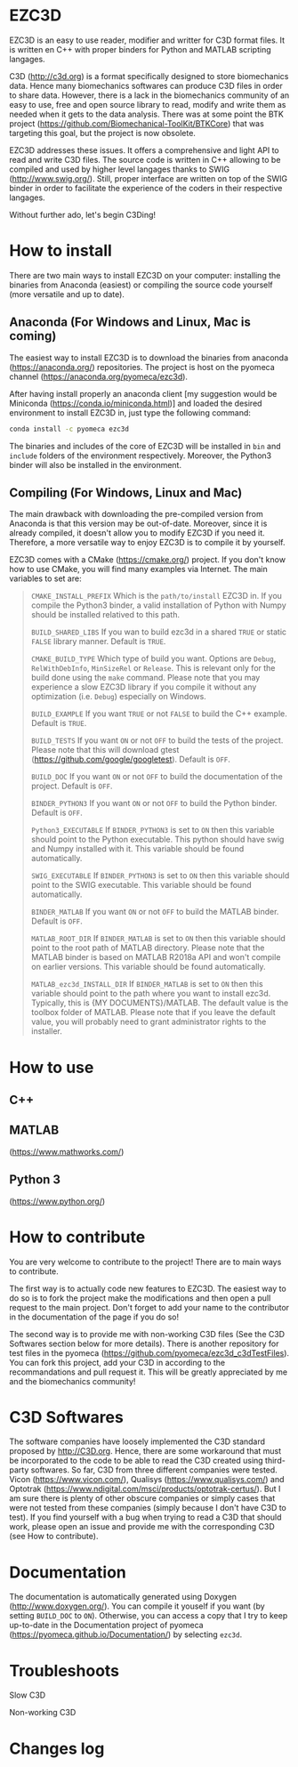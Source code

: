 # EZC3D
EZC3D is an easy to use reader, modifier and writter for C3D format files. It is written en C++ with proper binders for Python and MATLAB scripting langages. 

C3D (http://c3d.org) is a format specifically designed to store biomechanics data. Hence many biomechanics softwares can produce C3D files in order to share data. However, there is a lack in the biomechanics community of an easy to use, free and open source library to read, modify and write them as needed when it gets to the data analysis. There was at some point the BTK project (https://github.com/Biomechanical-ToolKit/BTKCore) that was targeting this goal, but the project is now obsolete. 

EZC3D addresses these issues. It offers a comprehensive and light API to read and write C3D files. The source code is written in C++ allowing to be compiled and used by higher level langages thanks to SWIG (http://www.swig.org/). Still, proper interface are written on top of the SWIG binder in order to facilitate the experience of the coders in their respective langages. 

Without further ado, let's begin C3Ding!

# How to install
There are two main ways to install EZC3D on your computer: installing the binaries from Anaconda (easiest) or compiling the source code yourself (more versatile and up to date).

## Anaconda (For Windows and Linux, Mac is coming)
The easiest way to install EZC3D is to download the binaries from anaconda (https://anaconda.org/) repositories. The project is host on the pyomeca channel (https://anaconda.org/pyomeca/ezc3d).

After having install properly an anaconda client [my suggestion would be Miniconda (https://conda.io/miniconda.html)] and loaded the desired environment to install EZC3D in, just type the following command:
```bash
conda install -c pyomeca ezc3d
```
The binaries and includes of the core of EZC3D will be installed in `bin` and `include` folders of the environment respectively. Moreover, the Python3 binder will also be installed in the environment.

## Compiling (For Windows, Linux and Mac)
The main drawback with downloading the pre-compiled version from Anaconda is that this version may be out-of-date. Moreover, since it is already compiled, it doesn't allow you to modify EZC3D if you need it. Therefore, a more versatile way to enjoy EZC3D is to compile it by yourself.

EZC3D comes with a CMake (https://cmake.org/) project. If you don't know how to use CMake, you will find many examples via Internet. The main variables to set are:

> `CMAKE_INSTALL_PREFIX` Which is the `path/to/install` EZC3D in. If you compile the Python3 binder, a valid installation of Python with Numpy should be installed relatived to this path.
>
> `BUILD_SHARED_LIBS` If you wan to build ezc3d in a shared `TRUE` or static `FALSE` library manner. Default is `TRUE`.
>
> `CMAKE_BUILD_TYPE` Which type of build you want. Options are `Debug`, `RelWithDebInfo`, `MinSizeRel` or `Release`. This is relevant only for the build done using the `make` command. Please note that you may experience a slow EZC3D library if you compile it without any optimization (i.e. `Debug`) especially on Windows. 
>
> `BUILD_EXAMPLE` If you want `TRUE` or not `FALSE` to build the C++ example. Default is `TRUE`.
> 
> `BUILD_TESTS` If you want `ON` or not `OFF` to build the tests of the project. Please note that this will download gtest (https://github.com/google/googletest). Default is `OFF`.
> 
> `BUILD_DOC` If you want `ON` or not `OFF` to build the documentation of the project. Default is `OFF`.
> 
> `BINDER_PYTHON3` If you want `ON` or not `OFF` to build the Python binder. Default is `OFF`.
> 
> `Python3_EXECUTABLE`  If `BINDER_PYTHON3` is set to `ON` then this variable should point to the Python executable. This python should have swig and Numpy installed with it. This variable should be found automatically.
> 
> `SWIG_EXECUTABLE`  If `BINDER_PYTHON3` is set to `ON` then this variable should point to the SWIG executable. This variable should be found automatically.
> 
> `BINDER_MATLAB` If you want `ON` or not `OFF` to build the MATLAB binder. Default is `OFF`.
> 
> `MATLAB_ROOT_DIR` If `BINDER_MATLAB` is set to `ON` then this variable should point to the root path of MATLAB directory. Please note that the MATLAB binder is based on MATLAB R2018a API and won't compile on earlier versions. This variable should be found automatically.
> 
> `MATLAB_ezc3d_INSTALL_DIR` If `BINDER_MATLAB` is set to `ON` then this variable should point to the path where you want to install ezc3d. Typically, this is {MY DOCUMENTS}/MATLAB. The default value is the toolbox folder of MATLAB. Please note that if you leave the default value, you will probably need to grant administrator rights to the installer. 

# How to use
## C++

## MATLAB
(https://www.mathworks.com/)

## Python 3
(https://www.python.org/) 

# How to contribute
You are very welcome to contribute to the project! There are to main ways to contribute. 

The first way is to actually code new features to EZC3D. The easiest way to do so is to fork the project make the modifications and then open a pull request to the main project. Don't forget to add your name to the contributor in the documentation of the page if you do so!

The second way is to provide me with non-working C3D files (See the C3D Softwares section below for more details). There is another repository for test files in the pyomeca (https://github.com/pyomeca/ezc3d_c3dTestFiles). You can fork this project, add your C3D in according to the recommandations and pull request it. This will be greatly appreciated by me and the biomechanics community!

# C3D Softwares
The software companies have loosely implemented the C3D standard proposed by http://C3D.org. Hence, there are some workaround that must be incorporated to the code to be able to read the C3D created using third-party softwares. So far, C3D from three different companies were tested. Vicon (https://www.vicon.com/), Qualisys (https://www.qualisys.com/) and Optotrak (https://www.ndigital.com/msci/products/optotrak-certus/). But I am sure there is plenty of other obscure companies or simply cases that were not tested from these companies (simply because I don't have C3D to test). If you find yourself with a bug when trying to read a C3D that should work, please open an issue and provide me with the corresponding C3D (see How to contribute). 

# Documentation
The documentation is automatically generated using Doxygen (http://www.doxygen.org/). You can compile it youself if you want (by setting `BUILD_DOC` to `ON`). Otherwise, you can access a copy that I try to keep up-to-date in the Documentation project of pyomeca (https://pyomeca.github.io/Documentation/) by selecting `ezc3d`. 

# Troubleshoots
Slow C3D

Non-working C3D



# Changes log
